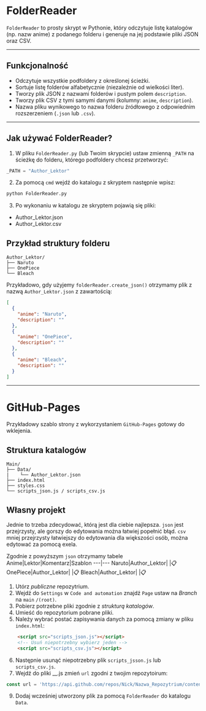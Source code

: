 # FolderReader

`FolderReader` to prosty skrypt w Pythonie, który odczytuje listę katalogów (np. nazw anime) z podanego folderu i generuje na jej podstawie pliki JSON oraz CSV.

---

## Funkcjonalność

- Odczytuje wszystkie podfoldery z określonej ścieżki.
- Sortuje listę folderów alfabetycznie (niezależnie od wielkości liter).
- Tworzy plik JSON z nazwami folderów i pustym polem `description`.
- Tworzy plik CSV z tymi samymi danymi (kolumny: `anime`, `description`).
- Nazwa pliku wynikowego to nazwa folderu źródłowego z odpowiednim rozszerzeniem (`.json` lub `.csv`).

---

## Jak używać FolderReader?

1. W pliku `FolderReader.py` (lub Twoim skrypcie) ustaw zmienną `_PATH` na ścieżkę do folderu, którego podfoldery chcesz przetworzyć:
```python
_PATH = "Author_Lektor"
```

2. Za pomocą `cmd` wejdź do katalogu z skryptem następnie wpisz:
```bash
python FolderReader.py
```

3. Po wykonaniu w katalogu ze skryptem pojawią się pliki:
- Author_Lektor.json
- Author_Lektor.csv

##  Przykład struktury folderu
```
Author_Lektor/
├── Naruto
├── OnePiece
└── Bleach
```
Przykładowo, gdy użyjemy  `folderReader.create_json()` otrzymamy plik z nazwą `Author_Lektor.json` z zawartością:
```json
[
  {
    "anime": "Naruto",
    "description": ""
  },
  {
    "anime": "OnePiece",
    "description": ""
  },
  {
    "anime": "Bleach",
    "description": ""
  }
]
```

---

# GitHub-Pages
Przykładowy szablo strony z wykorzystaniem  `GitHub-Pages` gotowy do wklejenia.
##  Struktura katalogów
```
Main/
├── Data/
|    └── Author_Lektor.json
├── index.html
├── styles.css
└── scripts_json.js / scripts_csv.js
```

##  Własny projekt
Jednie to trzeba zdecydować, którą jest dla ciebie najlepsza. `json` jest przejrzysty, ale gorszy do edytowania można łatwiej popełnić błąd. `csv` mniej przejrzysty łatwiejszy do edytowania dla większości osób, można edytować za pomocą exela.

Zgodnie z powyższym `json` otrzymamy tabele
Anime|Lektor|Komentarz|Szablon
---|---
Naruto|Author_Lektor|  |📋
OnePiece|Author_Lektor|  |📋
Bleach|Author_Lektor|  |📋


1. Utórz *publiczne* repozytrium.
2. Wejdź do `Settings` w `Code and automation` znajdź `Page` ustaw na *Branch* na `main` `/(root)`.
3. Pobierz potrzebne pliki zgodnie z *strukturą katalogów*.
4. Umieść do repozytorium pobrane pliki.
5. Należy wybrać postać zapisywania danych za pomocą zmiany w pliku `index.html`:
```html
    <script src="scripts_json.js"></script> 
    <!-- Usuń niepotrzebny wybierz jeden -->
    <script src="scripts_csv.js"></script>
```
6. Następnie usunąć niepotrzebny plik `scripts_jsson.js` lub `scripts_csv.js`.
7. Wejdź do pliki __.js zmień `url` zgodni z twojim repozytoirum:
```js
const url = 'https://api.github.com/repos/Nick/Nazwa_Repozytrium/contents/Data'
```
9. Dodaj wcześniej utworzony plik za pomocą `FolderReader` do katalogu `Data`.
